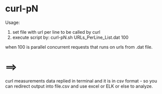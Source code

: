 # curl-pN
Usage:

1. set file with url per line to be called by curl
2. execute script by: 
curl-pN.sh URLs_PerLine_List.dat 100 

when 100 is parallel concurrent requests that runs on urls from .dat file.
# ==>
curl measurements data replied in terminal and it is in csv format - so you can redirect output into file.csv and use excel or ELK or else to analyze.
